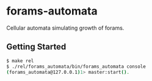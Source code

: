 # forams-automata
Cellular automata simulating growth of forams.

Getting Started
---------------

```bash
$ make rel
$ ./rel/forams_automata/bin/forams_automata console
(forams_automata@127.0.0.1)1> master:start().
```